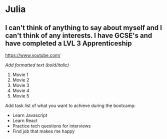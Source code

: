 # Julia
## I can't think of anything to say about myself and I can't think of any interests. I have GCSE's and have completed a LVL 3 Apprenticeship
https://www.youtube.com/

*Add formatted text (bold/italic)*
<ol>
  <li>Movie 1 </li>
  <li>Movie 2</li>
  <li>Movie 3</li>
  <li>Movie 4</li>
  <li>Movie 5</li>
</ol>

Add task list of what you want to achieve during the bootcamp:
- Learn Javascript
- Learn React
- Practice tech questions for interviews
- Find job that makes me happy

